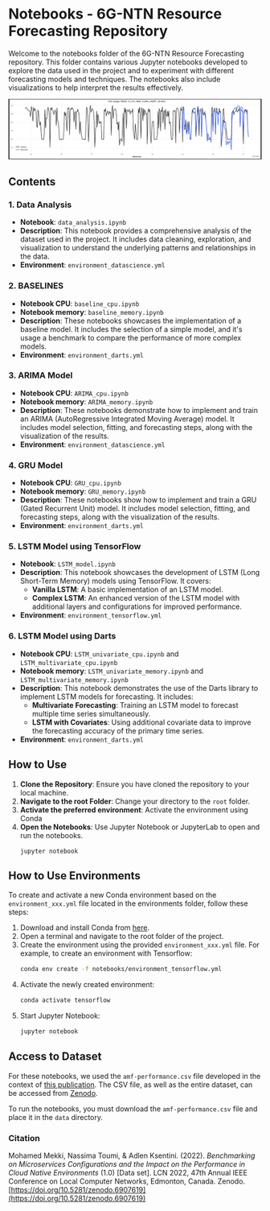 # Notebooks - 6G-NTN Resource Forecasting Repository

Welcome to the notebooks folder of the 6G-NTN Resource Forecasting repository. This folder contains various Jupyter notebooks developed to explore the data used in the project and to experiment with different forecasting models and techniques. The notebooks also include visualizations to help interpret the results effectively.

![LSTM multivariate forecasting](../img/lstm-multivariate-forecasting.png)

## Contents

### 1. Data Analysis

- **Notebook**: `data_analysis.ipynb`
- **Description**: This notebook provides a comprehensive analysis of the dataset used in the project. It includes data cleaning, exploration, and visualization to understand the underlying patterns and relationships in the data.
- **Environment**: `environment_datascience.yml`

### 2. BASELINES

- **Notebook CPU**: `baseline_cpu.ipynb`
- **Notebook memory**: `baseline_memory.ipynb`
- **Description**: These notebooks showcases the implementation of a baseline model. It includes the selection of a simple model, and it's usage a benchmark to compare the performance of more complex models.
- **Environment**: `environment_darts.yml`

### 3. ARIMA Model

- **Notebook CPU**: `ARIMA_cpu.ipynb`
- **Notebook memory**: `ARIMA_memory.ipynb`
- **Description**: These notebooks demonstrate how to implement and train an ARIMA (AutoRegressive Integrated Moving Average) model. It includes model selection, fitting, and forecasting steps, along with the visualization of the results.
- **Environment**: `environment_datascience.yml`

### 4. GRU Model

- **Notebook CPU**: `GRU_cpu.ipynb`
- **Notebook memory**: `GRU_memory.ipynb`
- **Description**: These notebooks show how to implement and train a GRU (Gated Recurrent Unit) model. It includes model selection, fitting, and forecasting steps, along with the visualization of the results.
- **Environment**: `environment_darts.yml`

### 5. LSTM Model using TensorFlow

- **Notebook**: `LSTM_model.ipynb`
- **Description**: This notebook showcases the development of LSTM (Long Short-Term Memory) models using TensorFlow. It covers:
  - **Vanilla LSTM**: A basic implementation of an LSTM model.
  - **Complex LSTM**: An enhanced version of the LSTM model with additional layers and configurations for improved performance.
- **Environment**: `environment_tensorflow.yml`

### 6. LSTM Model using Darts

- **Notebook CPU**: `LSTM_univariate_cpu.ipynb` and `LSTM_multivariate_cpu.ipynb`
- **Notebook memory**: `LSTM_univariate_memory.ipynb` and `LSTM_multivariate_memory.ipynb`
- **Description**: This notebook demonstrates the use of the Darts library to implement LSTM models for forecasting. It includes:
  - **Multivariate Forecasting**: Training an LSTM model to forecast multiple time series simultaneously.
  - **LSTM with Covariates**: Using additional covariate data to improve the forecasting accuracy of the primary time series.
- **Environment**: `environment_darts.yml`

## How to Use

1. **Clone the Repository**: Ensure you have cloned the repository to your local machine.
2. **Navigate to the root Folder**: Change your directory to the `root` folder.
3. **Activate the preferred environment**: Activate the environment using Conda
4. **Open the Notebooks**: Use Jupyter Notebook or JupyterLab to open and run the notebooks.
   ```
   jupyter notebook
   ```

## How to Use Environments

To create and activate a new Conda environment based on the `environment_xxx.yml` file located in the environments folder, follow these steps:

1. Download and install Conda from [here](https://docs.conda.io/en/latest/miniconda.html).
2. Open a terminal and navigate to the root folder of the project.
3. Create the environment using the provided `environment_xxx.yml` file. For example, to create an environment with Tensorflow:
    ```bash
    conda env create -f notebooks/environment_tensorflow.yml
    ```
4. Activate the newly created environment:
    ```bash
    conda activate tensorflow
    ```
5. Start Jupyter Notebook:
    ```bash
    jupyter notebook
    ```


## Access to Dataset

For these notebooks, we used the `amf-performance.csv` file developed in the context of [this publication](https://www.eurecom.fr/publication/6971).
The CSV file, as well as the entire dataset, can be accessed from [Zenodo](https://zenodo.org/records/6907619).

To run the notebooks, you must download the `amf-performance.csv` file and place it in the `data` directory.

### Citation
Mohamed Mekki, Nassima Toumi, & Adlen Ksentini. (2022). *Benchmarking on Microservices Configurations and the Impact on the Performance in Cloud Native Environments* (1.0) [Data set]. LCN 2022, 47th Annual IEEE Conference on Local Computer Networks, Edmonton, Canada. Zenodo. [https://doi.org/10.5281/zenodo.6907619](https://doi.org/10.5281/zenodo.6907619)

